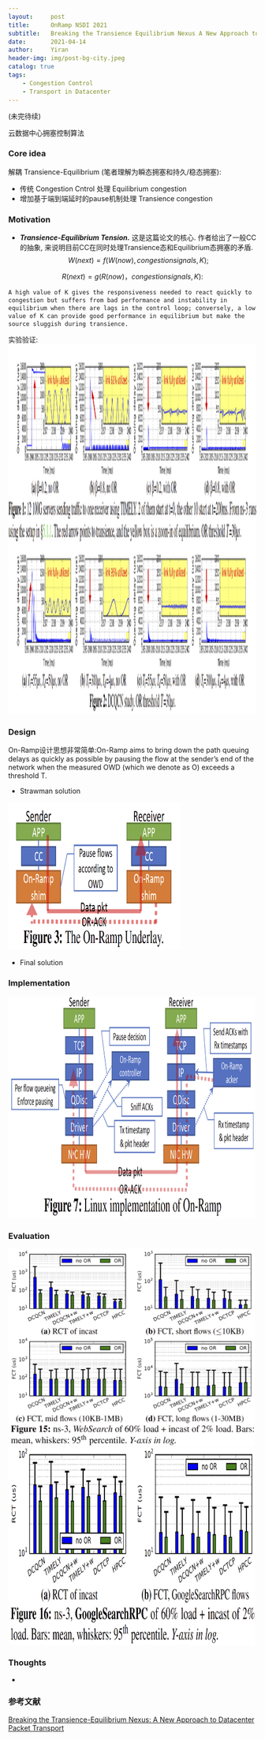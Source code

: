 ```yaml
---
layout:     post
title:      OnRamp NSDI 2021
subtitle:   Breaking the Transience Equilibrium Nexus A New Approach to Datacenter Packet Transport
date:       2021-04-14
author:     Yiran
header-img: img/post-bg-city.jpeg
catalog: true
tags:
    - Congestion Control
    - Transport in Datacenter
---
```

(未完待续)

云数据中心拥塞控制算法

### Core idea

解耦 Transience-Equilibrium (笔者理解为瞬态拥塞和持久/稳态拥塞):

- 传统 Congestion Cntrol 处理 Equilibrium congestion
- 增加基于端到端延时的pause机制处理 Transience congestion


### Motivation

- ***Transience-Equilibrium Tension.***
这是这篇论文的核心. 作者给出了一般CC的抽象, 来说明目前CC在同时处理Transience态和Equilibrium态拥塞的矛盾. 
$$
  W(next) = f(W(now),congestion signals, K);
$$

$$
  R(next) = g(R(now)， congestion signals, K):
$$

```
A high value of K gives the responsiveness needed to react quickly to congestion but suffers from bad performance and instability in equilibrium when there are lags in the control loop; conversely, a low value of K can provide good performance in equilibrium but make the source sluggish during transience.
```

实验验证:
<img width="900" height="750" src="/img/post-onramp-1.png"/>



### Design
On-Ramp设计思想非常简单:On-Ramp aims to bring down the path queuing delays as quickly as possible by pausing the flow at the sender’s end of the network when the measured OWD (which we denote as O) exceeds a threshold T.

- Strawman solution
<img width="350" height="300" src="/img/post-onramp-2.png"/>


- Final solution


### Implementation 

<img width="500" height="450" src="/img/post-onramp-3.png"/>


### Evaluation


<img width="500" height="400" src="/img/post-onramp-4.png"/>

<img width="500" height="400" src="/img/post-onramp-5.png"/>

  

### Thoughts

- 



### 参考文献

[Breaking the Transience-Equilibrium Nexus: A New Approach to Datacenter Packet Transport](https://www.usenix.org/system/files/nsdi21-liu.pdf)





